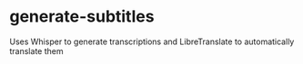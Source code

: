 # generate-subtitles

Uses Whisper to generate transcriptions and LibreTranslate to automatically translate them
